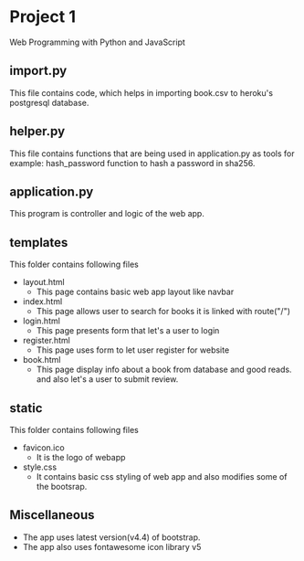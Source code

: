 # Project 1

Web Programming with Python and JavaScript

## import.py
This file contains code, which helps in importing book.csv to heroku's postgresql database.

## helper.py
This file contains functions that are being used in application.py as tools for example: hash_password function to hash a password in sha256.

## application.py
This program is controller and logic of the web app.

## templates
This folder contains following files
* layout.html
    - This page contains basic web app layout like navbar
* index.html
    - This page allows user to search for books it is linked with route("/")
* login.html
    - This page presents form that let's a user to login
* register.html
    - This page uses form to let user register for website
* book.html
    - This page display info about a book from database and good reads. and also let's a user to submit review.
## static
This folder contains following files
* favicon.ico
    - It is the logo of webapp
* style.css
    - It contains basic css styling of web app and also modifies some of the bootsrap.

## Miscellaneous
* The app uses latest version(v4.4) of bootstrap.
* The app also uses fontawesome icon library v5